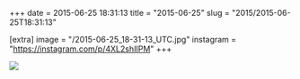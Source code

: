 +++
date = 2015-06-25 18:31:13
title = "2015-06-25"
slug = "2015/2015-06-25T18:31:13"

[extra]
image = "/2015-06-25_18-31-13_UTC.jpg"
instagram = "https://instagram.com/p/4XL2shIIPM"
+++

<img src="/2015-06-25_18-31-13_UTC.jpg" />
